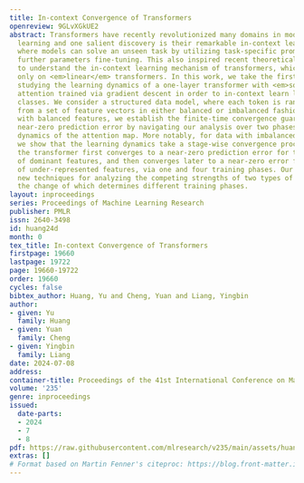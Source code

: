 ```yaml
---
title: In-context Convergence of Transformers
openreview: 9GLvXGkUE2
abstract: Transformers have recently revolutionized many domains in modern machine
  learning and one salient discovery is their remarkable in-context learning capability,
  where models can solve an unseen task by utilizing task-specific prompts without
  further parameters fine-tuning. This also inspired recent theoretical studies aiming
  to understand the in-context learning mechanism of transformers, which however focused
  only on <em>linear</em> transformers. In this work, we take the first step toward
  studying the learning dynamics of a one-layer transformer with <em>softmax</em>
  attention trained via gradient descent in order to in-context learn linear function
  classes. We consider a structured data model, where each token is randomly sampled
  from a set of feature vectors in either balanced or imbalanced fashion. For data
  with balanced features, we establish the finite-time convergence guarantee with
  near-zero prediction error by navigating our analysis over two phases of the training
  dynamics of the attention map. More notably, for data with imbalanced features,
  we show that the learning dynamics take a stage-wise convergence process, where
  the transformer first converges to a near-zero prediction error for the query tokens
  of dominant features, and then converges later to a near-zero error for query tokens
  of under-represented features, via one and four training phases. Our proof features
  new techniques for analyzing the competing strengths of two types of attention weights,
  the change of which determines different training phases.
layout: inproceedings
series: Proceedings of Machine Learning Research
publisher: PMLR
issn: 2640-3498
id: huang24d
month: 0
tex_title: In-context Convergence of Transformers
firstpage: 19660
lastpage: 19722
page: 19660-19722
order: 19660
cycles: false
bibtex_author: Huang, Yu and Cheng, Yuan and Liang, Yingbin
author:
- given: Yu
  family: Huang
- given: Yuan
  family: Cheng
- given: Yingbin
  family: Liang
date: 2024-07-08
address:
container-title: Proceedings of the 41st International Conference on Machine Learning
volume: '235'
genre: inproceedings
issued:
  date-parts:
  - 2024
  - 7
  - 8
pdf: https://raw.githubusercontent.com/mlresearch/v235/main/assets/huang24d/huang24d.pdf
extras: []
# Format based on Martin Fenner's citeproc: https://blog.front-matter.io/posts/citeproc-yaml-for-bibliographies/
---
```

